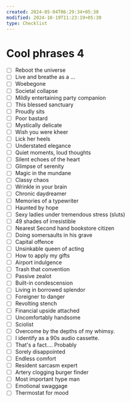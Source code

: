 ```yaml
---
created: 2024-05-04T06:29:34+05:30
modified: 2024-10-19T11:23:19+05:30
type: Checklist
---
```


# Cool phrases 4

- [ ] Reboot the universe
- [ ] Live and breathe as a ...
- [ ] Woebegone
- [ ] Societal collapse
- [ ] Mildly entertaining party companion
- [ ] This blessed sanctuary
- [ ] Proudly sits
- [ ] Poor bastard
- [ ] Mystically delicate
- [ ] Wish you were kheer
- [ ] Lick her heels
- [ ] Understated elegance
- [ ] Quiet moments, loud thoughts
- [ ] Silent echoes of the heart
- [ ] Glimpse of serenity
- [ ] Magic in the mundane
- [ ] Classy chaos
- [ ] Wrinkle in your brain
- [ ] Chronic daydreamer
- [ ] Memories of a typewriter
- [ ] Haunted by hope
- [ ] Sexy ladies under tremendous stress (sluts)
- [ ] 49 shades of irresistible
- [ ] Nearest Second hand bookstore citizen
- [ ] Doing somersaults in his grave
- [ ] Capital offence
- [ ] Unsinkable queen of acting
- [ ] How to apply my gifts
- [ ] Airport indulgence
- [ ] Trash that convention
- [ ] Passive zealot
- [ ] Built-in condescension
- [ ] Living in borrowed splendor
- [ ] Foreigner to danger
- [ ] Revolting stench
- [ ] Financial upside attached
- [ ] Uncomfortably handsome
- [ ] Sciolist
- [ ] Overcome by the depths of my whimsy.
- [ ] I identify as a 90s audio cassette.
- [ ] That's a fact.... Probably
- [ ] Sorely disappointed
- [ ] Endless comfort
- [ ] Resident sarcasm expert
- [ ] Artery clogging burger finder
- [ ] Most important hype man
- [ ] Emotional swaggage
- [ ] Thermostat for mood
